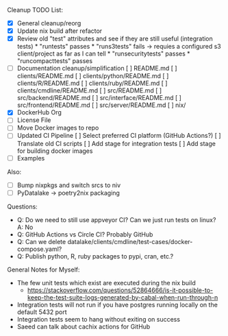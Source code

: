 Cleanup TODO List:

* [X] General cleanup/reorg
* [X] Update nix build after refactor
* [X] Review old "test" attributes and see if they are still useful (integration tests)
        * "runtests" passes
        * "runs3tests" fails -> requies a configured s3 client/project as far as I can tell
        * "runsecuritytests" passes
        * "runcompacttests" passes
* [ ] Documentation cleanup/simplification
    [ ] README.md
    [ ] clients/README.md
    [ ] clients/python/README.md
    [ ] clients/R/README.md
    [ ] clients/ruby/README.md
    [ ] clients/cmdline/README.md
    [ ] src/README.md
    [ ] src/backend/README.md
    [ ] src/interface/README.md
    [ ] src/frontend/README.md
    [ ] src/server/README.md
    [ ] nix/
* [X] DockerHub Org
* [ ] License File
* [ ] Move Docker images to repo
* [ ] Updated CI Pipeline
    [ ] Select preferred CI platform (GitHub Actions?)
    [ ] Translate old CI scripts
    [ ] Add stage for integration tests
    [ ] Add stage for building docker images
* [ ] Examples

Also:
* [ ] Bump nixpkgs and switch srcs to niv 
* [ ] PyDatalake -> poetry2nix packaging

Questions:
* Q: Do we need to still use appveyor CI? Can we just run tests on linux?
    A: No
* Q: GitHub Actions vs Circle CI? Probably GitHub
* Q: Can we delete datalake/clients/cmdline/test-cases/docker-compose.yaml?
* Q: Publish python, R, ruby packages to pypi, cran, etc.?

General Notes for Myself:
* The few unit tests which exist are executed during the nix build
    * https://stackoverflow.com/questions/52864666/is-it-possible-to-keep-the-test-suite-logs-generated-by-cabal-when-run-through-n
* Integration tests will not run if you have postgres running locally on the default 5432 port
* Integration tests seem to hang without exiting on success
* Saeed can talk about cachix actions for GitHub 

